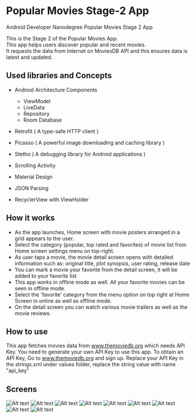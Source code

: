 # Popular Movies Stage-2 App
Android Developer Nanodegree Popular Movies Stage 2 App

This is the Stage 2 of the Popular Movies App.  
This app helps users discover popular and recent movies.  
It requests the data from Internet on MoviesDB API and this ensures data is latest and updated.  



## Used libraries and Concepts

- Android Architecture Components 

  - ViewModel 
  - LiveData
  - Repository 
  - Room Database
  
- Retrofit ( A type-safe HTTP client )
- Picasso ( A powerful image downloading and caching library )
- Stetho ( A debugging library for Android applications )
- Scrolling Activity
- Material Design
- JSON Parsing
- RecyclerView with ViewHolder


## How it works
- As the app launches, Home screen with movie posters arranged in a grid appears to the user.
- Select the category (popular, top rated and favorites) of movie list from Home screen settings menu on top-right.
- As user taps a movie, the movie detail screen opens with detailed information such as: original title, plot synopsis, user rating, release date
- You can mark a movie your favorite from the detail screen, it will be added to your favorite list
- This app works in offline mode as well. All your favorite movies can be seen in offline mode.
- Select the 'favorite' category from the menu option on top right at Home Screen in online as well as offline mode.
- On the detail screen you can watch various movie trailers as well as the movie reviews.



## How to use
This app fetches movies data from www.themoviedb.org which needs API Key.
You need to generate your own API Key to use this app.
To obtain an API Key, Go to www.themoviedb.org and sign up.
Replace your API Key in the strings.xml under values folder, replace the string value with name "api_key"

## Screens
![Alt text](/Screenshots/1.png?raw=true)
![Alt text](/Screenshots/2.png?raw=true)
![Alt text](/Screenshots/3.png?raw=true)
![Alt text](/Screenshots/4.png?raw=true)
![Alt text](/Screenshots/5.png?raw=true)
![Alt text](/Screenshots/6.png?raw=true)
![Alt text](/Screenshots/7.png?raw=true)
![Alt text](/Screenshots/8.png?raw=true)
![Alt text](/Screenshots/9.png?raw=true)

